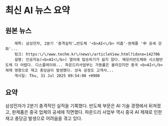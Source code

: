 # 최신 AI 뉴스 요약

## 원본 뉴스
		제목: 삼성전자, 2분기 '충격실적'…반도체 '<b>AI<\/b> 미흡'·완제품 '中 공세 강화'...
		링크: https:\/\/www.techm.kr\/news\/articleView.html?idxno=142706
		설명: 인공지능(<b>AI<\/b>) 열차에 탑승하기가 쉽지 않다. 메모리반도체와 시스템반도체 다 어렵다. 디스플레이와... 파운드리사업부는 가동률은 올라갔지만 중국 <b>AI<\/b> 제재 영향으로 재고 충당금이 발생했다. 성숙 공정도 고객사... 
		게시일: Thu, 31 Jul 2025 09:54:00 +0900


## 요약
삼성전자가 2분기 충격적인 실적을 기록했다. 반도체 부문은 AI 기술 경쟁에서 뒤쳐졌고, 완제품은 중국 업체의 공세에 직면했다. 파운드리 사업부 역시 중국 AI 제재로 인한 재고 충당금 발생으로 어려움을 겪고 있다.
